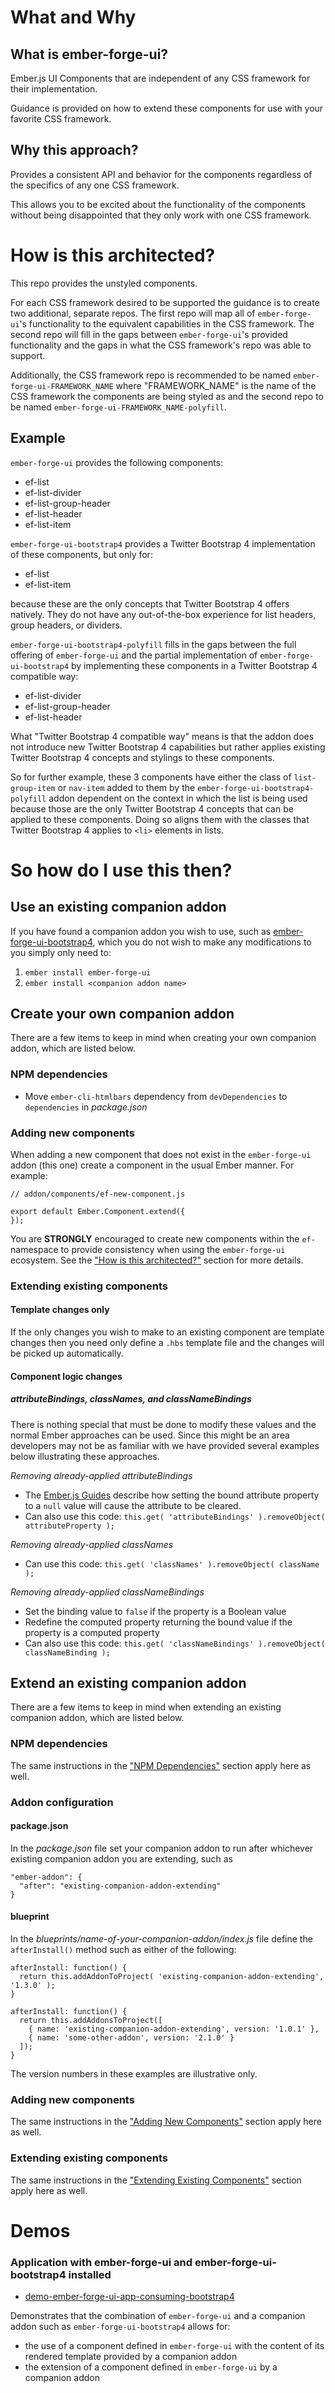 # What and Why

## What is ember-forge-ui?

Ember.js UI Components that are independent of any CSS framework for their implementation.

Guidance is provided on how to extend these components for use with your favorite CSS framework.


## Why this approach?

Provides a consistent API and behavior for the components regardless of the specifics of any one CSS framework.

This allows you to be excited about the functionality of the components without being disappointed that they only work
with one CSS framework.



# How is this architected?

This repo provides the unstyled components.

For each CSS framework desired to be supported the guidance is to create two additional, separate repos.  The first repo
will map all of `ember-forge-ui`'s functionality to the equivalent capabilities in the CSS framework.  The second repo
will fill in the gaps between `ember-forge-ui`'s provided functionality and the gaps in what the CSS framework's repo was
able to support.

Additionally, the CSS framework repo is recommended to be named `ember-forge-ui-FRAMEWORK_NAME` where "FRAMEWORK_NAME"
is the name of the CSS framework the components are being styled as and the second repo to be named
`ember-forge-ui-FRAMEWORK_NAME-polyfill`.

## Example

`ember-forge-ui` provides the following components:

* ef-list
* ef-list-divider
* ef-list-group-header
* ef-list-header
* ef-list-item

`ember-forge-ui-bootstrap4` provides a Twitter Bootstrap 4 implementation of these components, but only for:

* ef-list
* ef-list-item

because these are the only concepts that Twitter Bootstrap 4 offers natively.  They do not have any out-of-the-box
experience for list headers, group headers, or dividers.

`ember-forge-ui-bootstrap4-polyfill` fills in the gaps between the full offering of `ember-forge-ui` and the partial
implementation of `ember-forge-ui-bootstrap4` by implementing these components in a Twitter Bootstrap 4 compatible way:

* ef-list-divider
* ef-list-group-header
* ef-list-header

What "Twitter Bootstrap 4 compatible way" means is that the addon does not introduce new Twitter Bootstrap 4 capabilities
but rather applies existing Twitter Bootstrap 4 concepts and stylings to these components.

So for further example, these 3 components have either the class of `list-group-item` or `nav-item` added to them by the
`ember-forge-ui-bootstrap4-polyfill` addon dependent on the context in which the list is being used because those are the
only Twitter Bootstrap 4 concepts that can be applied to these components.  Doing so aligns them with the classes that
Twitter Bootstrap 4 applies to `<li>` elements in lists.



# So how do I use this then?

## Use an existing companion addon

If you have found a companion addon you wish to use, such as [ember-forge-ui-bootstrap4](https://github.com/ember-forge/ember-forge-ui-bootstrap4), which you do not wish to make any modifications to you simply only need to:

1. `ember install ember-forge-ui`
2. `ember install <companion addon name>`


## Create your own companion addon

There are a few items to keep in mind when creating your own companion addon, which are listed below.

### NPM dependencies

* Move `ember-cli-htmlbars` dependency from `devDependencies` to `dependencies` in *package.json*


### Adding new components

When adding a new component that does not exist in the `ember-forge-ui` addon (this one) create a component in the usual Ember manner.  For example:

```
// addon/components/ef-new-component.js

export default Ember.Component.extend({
});
```

You are **STRONGLY** encouraged to create new components within the `ef-` namespace to provide consistency when using the `ember-forge-ui` ecosystem. See the ["How is this architected?"](#how-is-this-architected) section for more details.


### Extending existing components

#### Template changes only

If the only changes you wish to make to an existing component are template changes then you need only define a `.hbs` template file and the changes will be picked up automatically.

#### Component logic changes

##### attributeBindings, classNames, and classNameBindings

There is nothing special that must be done to modify these values and the normal Ember approaches can be used.  Since this might be an area developers may not be as familiar with we have provided several examples below illustrating these approaches.

*Removing already-applied attributeBindings*

* The [Ember.js Guides](https://guides.emberjs.com/v2.5.0/components/customizing-a-components-element/#toc_customizing-attributes) describe how setting the bound attribute property to a `null` value will cause the attribute to be cleared.
* Can also use this code: `this.get( 'attributeBindings' ).removeObject( attributeProperty );`

*Removing already-applied classNames*

* Can use this code: `this.get( 'classNames' ).removeObject( className );`

*Removing already-applied classNameBindings*

* Set the binding value to `false` if the property is a Boolean value
* Redefine the computed property returning the bound value if the property is a computed property
* Can also use this code: `this.get( 'classNameBindings' ).removeObject( classNameBinding );`


## Extend an existing companion addon

There are a few items to keep in mind when extending an existing companion addon, which are listed below.

### NPM dependencies

The same instructions in the ["NPM Dependencies"](#npm-dependencies) section apply here as well.


### Addon configuration

#### package.json

In the *package.json* file set your companion addon to run after whichever existing companion addon you are extending,
such as

```
"ember-addon": {
  "after": "existing-companion-addon-extending"
}
```

#### blueprint

In the *blueprints/name-of-your-companion-addon/index.js* file define the `afterInstall()` method such as either of
the following:

```
afterInstall: function() {
  return this.addAddonToProject( 'existing-companion-addon-extending', '1.3.0' );
}
```

```
afterInstall: function() {
  return this.addAddonsToProject([
    { name: 'existing-companion-addon-extending', version: '1.0.1' },
    { name: 'some-other-addon', version: '2.1.0' }
  ]);
}
```

The version numbers in these examples are illustrative only.



### Adding new components

The same instructions in the ["Adding New Components"](#adding-new-components) section apply here as well.



### Extending existing components

The same instructions in the ["Extending Existing Components"](#extending-existing-components) section apply here as well.


# Demos

### Application with ember-forge-ui and ember-forge-ui-bootstrap4 installed

* [demo-ember-forge-ui-app-consuming-bootstrap4](https://github.com/ember-forge/demo-ember-forge-ui-app-consuming-bootstrap4)

Demonstrates that the combination of `ember-forge-ui` and a companion addon such as `ember-forge-ui-bootstrap4` allows
for:

* the use of a component defined in `ember-forge-ui` with the content of its rendered template provided by a companion addon
* the extension of a component defined in `ember-forge-ui` by a companion addon


